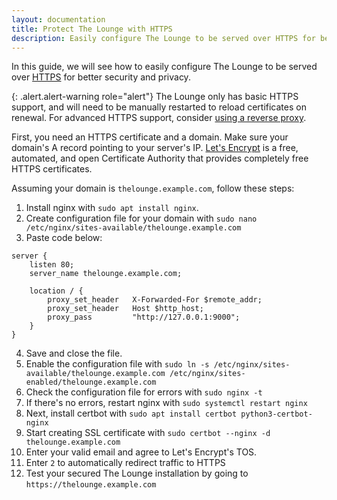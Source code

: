 ```yaml
---
layout: documentation
title: Protect The Lounge with HTTPS
description: Easily configure The Lounge to be served over HTTPS for better security and privacy
---
```


In this guide, we will see how to easily configure The Lounge to be served over [HTTPS](https://en.wikipedia.org/wiki/HTTPS) for better security and privacy.

{: .alert.alert-warning role="alert"}
The Lounge only has basic HTTPS support, and will need to be manually restarted to reload certificates on renewal. For advanced HTTPS support, consider [using a reverse proxy](/docs/guides/reverse-proxies).

First, you need an HTTPS certificate and a domain. Make sure your domain's A record pointing to your server's IP. [Let's Encrypt](https://letsencrypt.org/) is a free, automated, and open Certificate Authority that provides completely free HTTPS certificates.

Assuming your domain is `thelounge.example.com`, follow these steps:

1. Install nginx with `sudo apt install nginx`.
2. Create configuration file for your domain with `sudo nano /etc/nginx/sites-available/thelounge.example.com`
3. Paste code below:
```
server {
    listen 80;
    server_name thelounge.example.com;

    location / {
        proxy_set_header   X-Forwarded-For $remote_addr;
        proxy_set_header   Host $http_host;
        proxy_pass         "http://127.0.0.1:9000";
    }
}
```
4. Save and close the file.
5. Enable the configuration file with `sudo ln -s /etc/nginx/sites-available/thelounge.example.com /etc/nginx/sites-enabled/thelounge.example.com`
6. Check the configuration file for errors with `sudo nginx -t`
7. If there's no errors, restart nginx with `sudo systemctl restart nginx`
8. Next, install certbot with `sudo apt install certbot python3-certbot-nginx`
9. Start creating SSL certificate with `sudo certbot --nginx -d thelounge.example.com`
10. Enter your valid email and agree to Let's Encrypt's TOS.
11. Enter `2` to automatically redirect traffic to HTTPS
12. Test your secured The Lounge installation by going to `https://thelounge.example.com`
